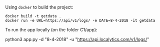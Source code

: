 Using `docker` to build the project:

```
docker build -t getdata .
docker run -e URL=https://api/v1/logs/ -e DATE=8-4-2018 -it getdata
```

To run the app locally (on the folder C1/app):

python3 app.py -d "8-4-2018" -u "https://api.localytics.com/v1/logs/"
